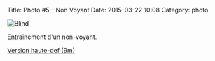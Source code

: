 Title: Photo #5 - Non Voyant
Date: 2015-03-22 10:08
Category: photo


![Blind](http://foule.es/non-voyant.jpg)

Entraînement d'un non-voyant.

[Version haute-def (9m)](http://foule.es/non-voyant_hidef.jpg)


